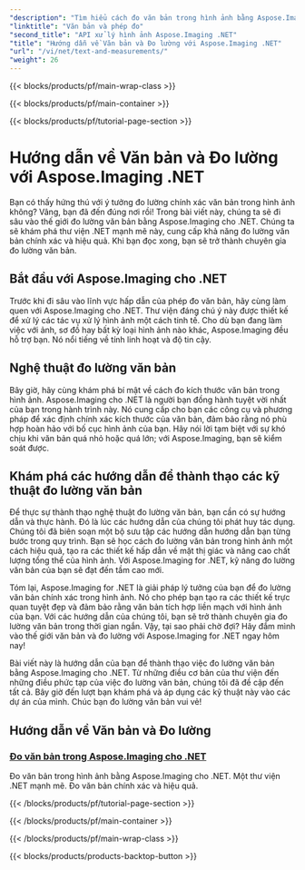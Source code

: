 ```yaml
---
"description": "Tìm hiểu cách đo văn bản trong hình ảnh bằng Aspose.Imaging cho .NET, một công cụ mạnh mẽ và chính xác. Khám phá các hướng dẫn để thành thạo các kỹ thuật đo văn bản."
"linktitle": "Văn bản và phép đo"
"second_title": "API xử lý hình ảnh Aspose.Imaging .NET"
"title": "Hướng dẫn về Văn bản và Đo lường với Aspose.Imaging .NET"
"url": "/vi/net/text-and-measurements/"
"weight": 26
---
```


{{< blocks/products/pf/main-wrap-class >}}

{{< blocks/products/pf/main-container >}}

{{< blocks/products/pf/tutorial-page-section >}}

# Hướng dẫn về Văn bản và Đo lường với Aspose.Imaging .NET


Bạn có thấy hứng thú với ý tưởng đo lường chính xác văn bản trong hình ảnh không? Vâng, bạn đã đến đúng nơi rồi! Trong bài viết này, chúng ta sẽ đi sâu vào thế giới đo lường văn bản bằng Aspose.Imaging cho .NET. Chúng ta sẽ khám phá thư viện .NET mạnh mẽ này, cung cấp khả năng đo lường văn bản chính xác và hiệu quả. Khi bạn đọc xong, bạn sẽ trở thành chuyên gia đo lường văn bản.

## Bắt đầu với Aspose.Imaging cho .NET

Trước khi đi sâu vào lĩnh vực hấp dẫn của phép đo văn bản, hãy cùng làm quen với Aspose.Imaging cho .NET. Thư viện đáng chú ý này được thiết kế để xử lý các tác vụ xử lý hình ảnh một cách tinh tế. Cho dù bạn đang làm việc với ảnh, sơ đồ hay bất kỳ loại hình ảnh nào khác, Aspose.Imaging đều hỗ trợ bạn. Nó nổi tiếng về tính linh hoạt và độ tin cậy.

## Nghệ thuật đo lường văn bản

Bây giờ, hãy cùng khám phá bí mật về cách đo kích thước văn bản trong hình ảnh. Aspose.Imaging cho .NET là người bạn đồng hành tuyệt vời nhất của bạn trong hành trình này. Nó cung cấp cho bạn các công cụ và phương pháp để xác định chính xác kích thước của văn bản, đảm bảo rằng nó phù hợp hoàn hảo với bố cục hình ảnh của bạn. Hãy nói lời tạm biệt với sự khó chịu khi văn bản quá nhỏ hoặc quá lớn; với Aspose.Imaging, bạn sẽ kiểm soát được.

## Khám phá các hướng dẫn để thành thạo các kỹ thuật đo lường văn bản

Để thực sự thành thạo nghệ thuật đo lường văn bản, bạn cần có sự hướng dẫn và thực hành. Đó là lúc các hướng dẫn của chúng tôi phát huy tác dụng. Chúng tôi đã biên soạn một bộ sưu tập các hướng dẫn hướng dẫn bạn từng bước trong quy trình. Bạn sẽ học cách đo lường văn bản trong hình ảnh một cách hiệu quả, tạo ra các thiết kế hấp dẫn về mặt thị giác và nâng cao chất lượng tổng thể của hình ảnh. Với Aspose.Imaging for .NET, kỹ năng đo lường văn bản của bạn sẽ đạt đến tầm cao mới.

Tóm lại, Aspose.Imaging for .NET là giải pháp lý tưởng của bạn để đo lường văn bản chính xác trong hình ảnh. Nó cho phép bạn tạo ra các thiết kế trực quan tuyệt đẹp và đảm bảo rằng văn bản tích hợp liền mạch với hình ảnh của bạn. Với các hướng dẫn của chúng tôi, bạn sẽ trở thành chuyên gia đo lường văn bản trong thời gian ngắn. Vậy, tại sao phải chờ đợi? Hãy đắm mình vào thế giới văn bản và đo lường với Aspose.Imaging for .NET ngay hôm nay!

Bài viết này là hướng dẫn của bạn để thành thạo việc đo lường văn bản bằng Aspose.Imaging cho .NET. Từ những điều cơ bản của thư viện đến những điều phức tạp của việc đo lường văn bản, chúng tôi đã đề cập đến tất cả. Bây giờ đến lượt bạn khám phá và áp dụng các kỹ thuật này vào các dự án của mình. Chúc bạn đo lường văn bản vui vẻ!
## Hướng dẫn về Văn bản và Đo lường
### [Đo văn bản trong Aspose.Imaging cho .NET](./measure-text/)
Đo văn bản trong hình ảnh bằng Aspose.Imaging cho .NET. Một thư viện .NET mạnh mẽ. Đo văn bản chính xác và hiệu quả.

{{< /blocks/products/pf/tutorial-page-section >}}

{{< /blocks/products/pf/main-container >}}

{{< /blocks/products/pf/main-wrap-class >}}

{{< blocks/products/products-backtop-button >}}